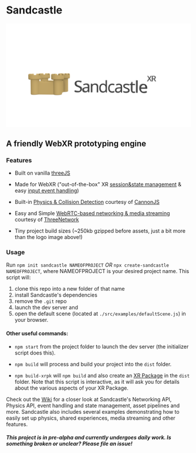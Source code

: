 # Sandcastle

![Sandcastle Logo](./sandcastlexr.png)

## A friendly WebXR prototyping engine

### Features

- Built on vanilla [threeJS](http://threejs.org/)

- Made for WebXR ("out-of-the-box" XR [session&state management](https://github.com/plutovr/sandcastle/wiki#webxr-general) & easy [input event handling](https://github.com/plutovr/sandcastle/wiki#webxr-input))

- Built-in [Physics & Collision Detection](https://github.com/plutovr/sandcastle/wiki#physics) courtesy of [CannonJS](http://www.cannonjs.org/)

- Easy and Simple [WebRTC-based networking & media streaming](https://github.com/plutovr/sandcastle/wiki#networking) courtesy of [ThreeNetwork](https://github.com/takahirox/ThreeNetwork)

- Tiny project build sizes (~250kb gzipped before assets, just a bit more than the logo image above!)

### Usage

Run `npm init sandcastle NAMEOFPROJECT` _OR_ `npx create-sandcastle NAMEOFPROJECT`, where NAMEOFPROJECT is your desired project name.
This script will:

1. clone this repo into a new folder of that name
2. install Sandcastle's dependencies
3. remove the `.git` repo
4. launch the dev server and
5. open the default scene (located at `./src/examples/defaultScene.js`) in your browser.

#### Other useful commands:

- `npm start` from the project folder to launch the dev server (the initializer script does this).

- `npm build` will process and build your project into the `dist` folder.

- `npm build-xrpk` will `npm build` and also create an [XR Package](https://github.com/webaverse/xrpackage) in the `dist` folder. Note that this script is interactive, as it will ask you for details about the various aspects of your XR Package.

Check out the [Wiki](https://github.com/plutovr/sandcastle/wiki) for a closer look at Sandcastle's Networking API, Physics API, event handling and state management, asset pipelines and more. Sandcastle also includes several examples demonstrating how to easily set up physics, shared experiences, media streaming and other features.

#### _This project is in pre-alpha and currently undergoes daily work. Is something broken or unclear? Please file an issue!_
